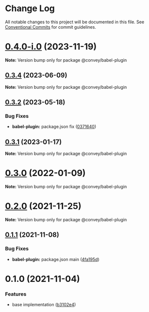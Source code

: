 # Change Log

All notable changes to this project will be documented in this file.
See [Conventional Commits](https://conventionalcommits.org) for commit guidelines.

# [0.4.0-i.0](https://github.com/lttb/convey/compare/@convey/babel-plugin@0.3.4...@convey/babel-plugin@0.4.0-i.0) (2023-11-19)

**Note:** Version bump only for package @convey/babel-plugin

## [0.3.4](https://github.com/lttb/convey/compare/@convey/babel-plugin@0.3.2...@convey/babel-plugin@0.3.4) (2023-06-09)

**Note:** Version bump only for package @convey/babel-plugin

## [0.3.2](https://github.com/lttb/convey/compare/@convey/babel-plugin@0.3.1...@convey/babel-plugin@0.3.2) (2023-05-18)

### Bug Fixes

-   **babel-plugin:** package.json fix ([0371640](https://github.com/lttb/convey/commit/0371640d139d6c569bceff6f2e879188b22cdf71))

## [0.3.1](https://github.com/lttb/convey/compare/@convey/babel-plugin@0.3.0...@convey/babel-plugin@0.3.1) (2023-01-17)

**Note:** Version bump only for package @convey/babel-plugin

# [0.3.0](https://github.com/lttb/convey/compare/@convey/babel-plugin@0.2.0...@convey/babel-plugin@0.3.0) (2022-01-09)

**Note:** Version bump only for package @convey/babel-plugin

# [0.2.0](https://github.com/lttb/convey/compare/@convey/babel-plugin@0.1.1...@convey/babel-plugin@0.2.0) (2021-11-25)

**Note:** Version bump only for package @convey/babel-plugin

## [0.1.1](https://github.com/lttb/convey/compare/@convey/babel-plugin@0.1.0...@convey/babel-plugin@0.1.1) (2021-11-08)

### Bug Fixes

-   **babel-plugin:** package.json main ([4fa195d](https://github.com/lttb/convey/commit/4fa195db418a1d18d59aac1a5d7daab9540617cd))

# 0.1.0 (2021-11-04)

### Features

-   base implementation ([b3102e4](https://github.com/lttb/convey/commit/b3102e4143026fe0c00cfd22e0cb129d386427eb))
